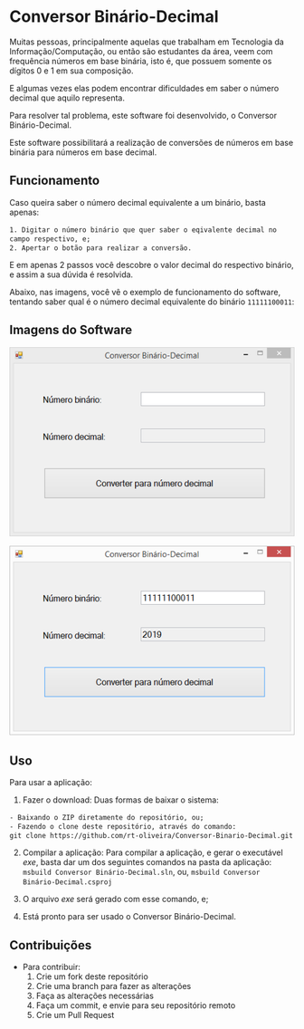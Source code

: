# Conversor Binário-Decimal

Muitas pessoas, principalmente aquelas que trabalham em Tecnologia da Informação/Computação, ou então são estudantes da área, veem com frequência números em base binária, isto é, que possuem somente os dígitos 0 e 1 em sua composição.

E algumas vezes elas podem encontrar dificuldades em saber o número decimal que aquilo representa.

Para resolver tal problema, este software foi desenvolvido, o Conversor Binário-Decimal.

Este software possibilitará a realização de conversões de números em base binária para números em base decimal.

## Funcionamento

Caso queira saber o número decimal equivalente a um binário, basta apenas:

	1. Digitar o número binário que quer saber o eqivalente decimal no campo respectivo, e;
	2. Apertar o botão para realizar a conversão.

E em apenas 2 passos você descobre o valor decimal do respectivo binário, e assim a sua dúvida é resolvida.

Abaixo, nas imagens, você vê o exemplo de funcionamento do software, tentando saber qual é o número decimal equivalente do binário `11111100011`:

## Imagens do Software

![Tela inicial do software](Imagens/inicial.png)

![Tela do software após ser feita a conversão do número binário 11111100011 para decimal](Imagens/pós-conversão.png)

## Uso

Para usar a aplicação:

  1. Fazer o download: Duas formas de baixar o sistema:
  
    - Baixando o ZIP diretamente do repositório, ou;
    - Fazendo o clone deste repositório, através do comando:
    git clone https://github.com/rt-oliveira/Conversor-Binario-Decimal.git
    
  2. Compilar a aplicação: Para compilar a aplicação, e gerar o executável *exe*, basta dar um dos seguintes comandos na pasta da aplicação:
    `msbuild Conversor Binário-Decimal.sln`, ou,
	`msbuild Conversor Binário-Decimal.csproj`
	
  3. O arquivo *exe* será gerado com esse comando, e;
  
  4. Está pronto para ser usado o Conversor Binário-Decimal.
  
## Contribuições
  
  - Para contribuir:
    1. Crie um fork deste repositório
    2. Crie uma branch para fazer as alterações
    3. Faça as alterações necessárias
    4. Faça um commit, e envie para seu repositório remoto
    5. Crie um Pull Request